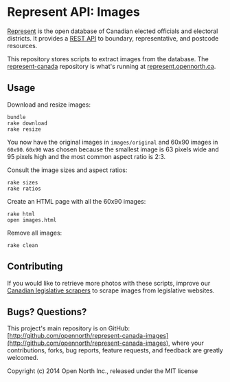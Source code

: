 # Represent API: Images

[Represent](https://represent.opennorth.ca/) is the open database of Canadian elected officials and electoral districts. It provides a [REST API](https://represent.opennorth.ca/api/) to boundary, representative, and postcode resources.

This repository stores scripts to extract images from the database. The [represent-canada](http://github.com/opennorth/represent-canada) repository is what's running at [represent.opennorth.ca](https://represent.opennorth.ca/).

## Usage

Download and resize images:

    bundle
    rake download
    rake resize

You now have the original images in `images/original` and 60x90 images in `60x90`. `60x90` was chosen because the smallest image is 63 pixels wide and 95 pixels high and the most common aspect ratio is 2:3.

Consult the image sizes and aspect ratios:

    rake sizes
    rake ratios

Create an HTML page with all the 60x90 images:

    rake html
    open images.html

Remove all images:

    rake clean

## Contributing

If you would like to retrieve more photos with these scripts, improve our [Canadian legislative scrapers](https://github.com/opencivicdata/scrapers-ca/) to scrape images from legislative websites.

## Bugs? Questions?

This project's main repository is on GitHub: [http://github.com/opennorth/represent-canada-images](http://github.com/opennorth/represent-canada-images), where your contributions, forks, bug reports, feature requests, and feedback are greatly welcomed.

Copyright (c) 2014 Open North Inc., released under the MIT license
